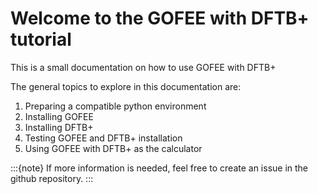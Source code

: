 # Welcome to the GOFEE with DFTB+ tutorial

This is a small documentation on how to use GOFEE with DFTB+

The general topics to explore in this documentation are:

1. Preparing a compatible python environment
2. Installing GOFEE
3. Installing DFTB+
4. Testing GOFEE and DFTB+ installation
5. Using GOFEE with DFTB+ as the calculator

<!-- Download tutorial files here:  {download}`Tutorial files <../files/.bib>`. -->


:::{note}
If more information is needed, feel free to create an issue in the github repository.
:::